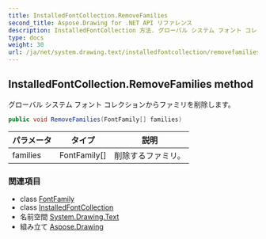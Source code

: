 ```yaml
---
title: InstalledFontCollection.RemoveFamilies
second_title: Aspose.Drawing for .NET API リファレンス
description: InstalledFontCollection 方法. グローバル システム フォント コレクションからファミリを削除します
type: docs
weight: 30
url: /ja/net/system.drawing.text/installedfontcollection/removefamilies/
---
```

## InstalledFontCollection.RemoveFamilies method

グローバル システム フォント コレクションからファミリを削除します。

```csharp
public void RemoveFamilies(FontFamily[] families)
```

| パラメータ | タイプ | 説明 |
| --- | --- | --- |
| families | FontFamily[] | 削除するファミリ。 |

### 関連項目

* class [FontFamily](../../../system.drawing/fontfamily/)
* class [InstalledFontCollection](../)
* 名前空間 [System.Drawing.Text](../../installedfontcollection/)
* 組み立て [Aspose.Drawing](../../../)


